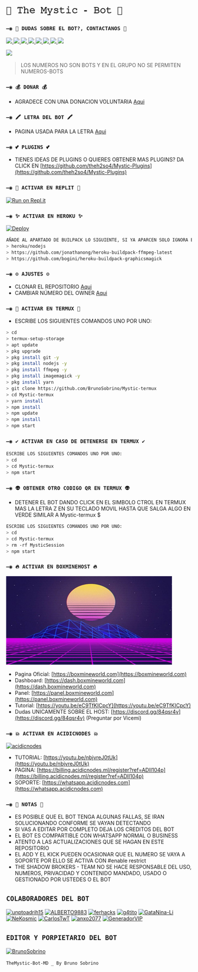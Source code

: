 # `🧿 𝚃𝚑𝚎 𝙼𝚢𝚜𝚝𝚒𝚌 - 𝙱𝚘𝚝 🔮`

### `—◉ 👑 DUDAS SOBRE EL BOT?, CONTACTANOS 👑`
<a href="http://wa.me/5219992095479" target="blank"><img src="https://img.shields.io/badge/BRUNO_SOBRINO_CREADOR-25D366?style=for-the-badge&logo=whatsapp&logoColor=white" />
<a href="http://wa.me/34642467703" target="blank"><img src="https://img.shields.io/badge/UNPTOADHIH15_COLAB.1-25D366?style=for-the-badge&logo=whatsapp&logoColor=white" />
<a href="http://wa.me/50499698072" target="blank"><img src="https://img.shields.io/badge/ALBERTO_ACOSTA_COLAB.2-25D366?style=for-the-badge&logo=whatsapp&logoColor=white" />
<a href="http://wa.me/595986460945" target="blank"><img src="https://img.shields.io/badge/AIDEN_NOTLOGIC_COLAB.3-25D366?style=for-the-badge&logo=whatsapp&logoColor=white" />
<a href="http://wa.me/51940617554" target="blank"><img src="https://img.shields.io/badge/GATITO_COLAB.4-25D366?style=for-the-badge&logo=whatsapp&logoColor=white" />
<a href="http://wa.me/593991398786" target="blank"><img src="https://img.shields.io/badge/CARLOSTWT_COLAB.5-25D366?style=for-the-badge&logo=whatsapp&logoColor=white" />
<a href="http://wa.me/51996089079" target="blank"><img src="https://img.shields.io/badge/GHOST_COLAB.6-25D366?style=for-the-badge&logo=whatsapp&logoColor=white" />
<a href="http://wa.me/51995386439" target="blank"><img src="https://img.shields.io/badge/NEKOSMIC_MATT_COLAB.7-25D366?style=for-the-badge&logo=whatsapp&logoColor=white" />

<a href="https://chat.whatsapp.com/HBG6B75TTnx21a0P3ueQ01" target="blank"><img src="https://img.shields.io/badge/GRUPO_DE_SOPORTE-25D366?style=for-the-badge&logo=whatsapp&logoColor=white" />
</a>
> LOS NUMEROS NO SON BOTS Y EN EL GRUPO NO SE PERMITEN NUMEROS-BOTS

### `—◉ 💰 DONAR 💰`
- AGRADECE CON UNA DONACION VOLUNTARIA [Aqui](https://www.paypal.me/TheShadowBrokers133)

### `—◉ 🖍 LETRA DEL BOT 🖍`
- PAGINA USADA PARA LA LETRA [Aqui](https://smiley.cool/es/weirdmaker.php)

### `—◉ 💕 PLUGINS 💕`
- TIENES IDEAS DE PLUGINS O QUIERES OBTENER MAS PLUGINS? DA CLICK EN [https://github.com/theh2so4/Mystic-Plugins](https://github.com/theh2so4/Mystic-Plugins)
  
### `—◉ 🌌 ACTIVAR EN REPLIT 🌌`

[![Run on Repl.it](https://repl.it/badge/github/BrunoSobrino/TheMystic-Bot-MD)](https://repl.it/github/BrunoSobrino/TheMystic-Bot-MD)

### `—◉ ✨ ACTIVAR EN HEROKU ✨`
[![Deploy](https://www.herokucdn.com/deploy/button.svg)](https://heroku.com/deploy?template=https://github.com/BrunoSobrino/TheMystic-Bot-MD)
```bash
AÑADE AL APARTADO DE BUILPACK LO SIGUIENTE, SI YA APARCEN SOLO IGNORA ESTA PARTE:
> heroku/nodejs
> https://github.com/jonathanong/heroku-buildpack-ffmpeg-latest
> https://github.com/bogini/heroku-buildpack-graphicsmagick
```

### `—◉ ⚙️ AJUSTES ⚙️`
- CLONAR EL REPOSITORIO [Aqui](https://github.com/BrunoSobrino/TheMystic-Bot-MD/fork)
- CAMBIAR NÚMERO DEL OWNER [Aqui](https://github.com/BrunoSobrino/TheMystic-Bot-MD/blob/master/config.js)

### `—◉ 👾 ACTIVAR EN TERMUX 👾` 
- ESCRIBE LOS SIGUIENTES COMANDOS UNO POR UNO:
```bash
> cd
> termux-setup-storage
> apt update 
> pkg upgrade 
> pkg install git -y
> pkg install nodejs -y
> pkg install ffmpeg -y
> pkg install imagemagick -y
> pkg install yarn
> git clone https://github.com/BrunoSobrino/Mystic-termux
> cd Mystic-termux
> yarn install 
> npm install
> npm update
> npm install 
> npm start
```

### `—◉ ✔️ ACTIVAR EN CASO DE DETENERSE EN TERMUX ✔️`
```bash
ESCRIBE LOS SIGUIENTES COMANDOS UNO POR UNO:
> cd 
> cd Mystic-termux
> npm start
```

### `—◉ 👽 OBTENER OTRO CODIGO QR EN TERMUX 👽`
- DETENER EL BOT DANDO CLICK EN EL SIMBOLO CTROL EN TERMUX MAS LA LETRA Z EN SU TECLADO MOVIL HASTA QUE SALGA ALGO EN VERDE SIMILAR A Mystic-termux $  
```bash
ESCRIBE LOS SIGUIENTES COMANDOS UNO POR UNO:
> cd 
> cd Mystic-termux
> rm -rf MysticSession
> npm start
```

### `—◉ 🔥 ACTIVAR EN BOXMINEHOST 🔥`
<a href="https://boxmineworld.com"><img src="https://raw.githubusercontent.com/BrunoSobrino/TheMystic-Bot-MD/master/src/Pre%20Bot%20Publi.png" width="450" height="240" alt="JPG"/></a>
- Pagina Oficial: [https://boxmineworld.com](https://boxmineworld.com)
- Dashboard: [https://dash.boxmineworld.com](https://dash.boxmineworld.com)
- Panel: [https://panel.boxmineworld.com](https://panel.boxmineworld.com)
- Tutorial: [https://youtu.be/eC9TfKICpcY](https://youtu.be/eC9TfKICpcY)
- Dudas UNICAMENTE SOBRE EL HOST: [https://discord.gg/84qsr4v](https://discord.gg/84qsr4v) (Preguntar por Vicemi)
  
### `—◉ 💥 ACTIVAR EN ACIDICNODES 💥`
<a href="https://billing.acidicnodes.ml/register?ref=ADII104p"><img src="https://billing.acidicnodes.ml/storage/icon.png" width="100" height="100" alt="acidicnodes"/></a>
- TUTORIAL: [https://youtu.be/nbjvreJ0tUk](https://youtu.be/nbjvreJ0tUk)
- PAGINA: [https://billing.acidicnodes.ml/register?ref=ADII104p](https://billing.acidicnodes.ml/register?ref=ADII104p)
- SOPORTE: [https://whatsapp.acidicnodes.com](https://whatsapp.acidicnodes.com)

### `—◉ 📝 NOTAS 📝`
- ES POSIBLE QUE EL BOT TENGA ALGUNAS FALLAS, SE IRAN SOLUCIONANDO CONFORME SE VAYAN DETECTANDO
- SI VAS A EDITAR POR COMPLETO DEJA LOS CREDITOS DEL BOT 
- EL BOT ES COMPARTIBLE CON WHATSAPP NORMAL O BUSINESS
- ATENTO A LAS ACTUALIZACIONES QUE SE HAGAN EN ESTE REPOSITORIO
- EL ADD Y EL KICK PUEDEN OCASIONAR QUE EL NUMERO SE VAYA A SOPORTE POR ELLO SE ACTIVA CON #enable restrict 
- THE SHADOW BROKERS - TEAM NO SE HACE RESPONSABLE DEL USO, NUMEROS, PRIVACIDAD Y CONTENIDO MANDADO, USADO O GESTIONADO POR USTEDES O EL BOT

## `COLABORADORES DEL BOT` 
<a href="https://github.com/unptoadrih15"><img src="https://github.com/unptoadrih15.png" width="100" height="100" alt="unptoadrih15"/></a>
<a href="https://github.com/ALBERTO9883"><img src="https://github.com/ALBERTO9883.png" width="100" height="100" alt="ALBERTO9883"/></a>
<a href="https://github.com/ferhacks"><img src="https://github.com/ferhacks.png" width="100" height="100" alt="ferhacks"/></a>
<a href="https://github.com/g4tito"><img src="https://github.com/g4tito.png" width="100" height="100" alt="g4tito"/></a>
<a href="https://github.com/GataNina-Li"><img src="https://github.com/GataNina-Li.png" width="100" height="100" alt="GataNina-Li"/></a>
<a href="https://github.com/NeKosmic"><img src="https://github.com/NeKosmic.png" width="100" height="100" alt="NeKosmic"/></a>
<a href="https://github.com/CarlosTwT"><img src="https://github.com/CarlosTwT.png" width="100" height="100" alt="CarlosTwT"/></a>
<a href="https://github.com/anxo2077"><img src="https://github.com/anxo2077.png" width="100" height="100" alt="anxo2077"/></a>
<a href="https://github.com/GeneradorVIP"><img src="https://github.com/GeneradorVIP.png" width="100" height="100" alt="GeneradorVIP"/></a>

## `EDITOR Y PORPIETARIO DEL BOT` 
<a href="https://github.com/BrunoSobrino"><img src="https://github.com/BrunoSobrino.png" width="300" height="300" alt="BrunoSobrino"/></a>

`TheMystic-Bot-MD _ By Bruno Sobrino`
